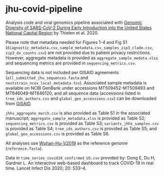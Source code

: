 # jhu-covid-pipeline

Analysis code and viral genomics pipeline associated with [Genomic Diversity of SARS-CoV-2 During Early Introduction into the United States National Capital Region](https://www.medrxiv.org/content/10.1101/2020.08.13.20174136v1) by Thielen et al. 2020.


Please note that metadata needed for Figures 1-4 and Fig S1 (`diagnostic_metadata.csv`, `sample_metadata.csv`, `samples_zip3_clade.csv`, `zip3_dx_counts.csv`) are not provided due to patient privacy restrictions. However, aggregate metadata is provided as `aggregate_sample_medata.xlsx` and sequencing metrics are provided in `sequencing_metrics.csv`.

Sequencing data is not included per GISAID agreements (`all_submitted_jhu_sequences.fasta` and `nextstrain_ncov_local_metadata.tsv`). Associated sample metadata is available on NCBI GenBank under accessions MT509452-MT509493 and MT646049-MT646120, and all sequence data (accessions listed in `tree_ids_authors.csv` and `global_geo_accessions.csv`) can be downloaded from [GISAID](gisaid.org).

`jhhs_aggregate_march.csv` is also provided as Table S1 in the associated manuscript; `aggregate_sample_metadata.xlsx` is provided as Table S2; `sequencing_metrics.csv` is provided as Table S3; `variants_jhhs_samples.csv` is provided as Table S4; `tree_ids_authors.csv` is provided as Table S5; and `global_geo_accessions.csv` is provided as Table S6.

All analyses use [Wuhan-Hu-1/2019](https://www.ncbi.nlm.nih.gov/nuccore/MN908947) as the reference genome (`reference.fasta`).

Data in `time_series_covid19_confirmed_US.csv` provided by: Dong E, Du H, Gardner L. An interactive web-based dashboard to track COVID-19 in real time. Lancet Infect Dis 2020; 20: 533–4.
